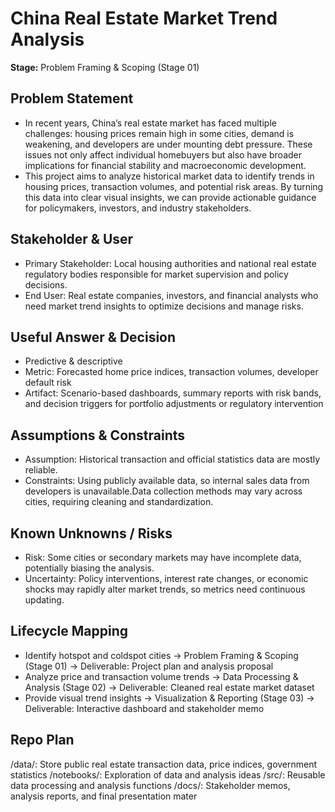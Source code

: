 # China Real Estate Market Trend Analysis
**Stage:** Problem Framing & Scoping (Stage 01)

## Problem Statement
- In recent years, China’s real estate market has faced multiple challenges: housing prices remain high in some cities, demand is weakening, and developers are under mounting debt pressure. These issues not only affect individual homebuyers but also have broader implications for financial stability and macroeconomic development.
- This project aims to analyze historical market data to identify trends in housing prices, transaction volumes, and potential risk areas. By turning this data into clear visual insights, we can provide actionable guidance for policymakers, investors, and industry stakeholders.

## Stakeholder & User
- Primary Stakeholder: Local housing authorities and national real estate regulatory bodies responsible for market supervision and policy decisions.
- End User: Real estate companies, investors, and financial analysts who need market trend insights to optimize decisions and manage risks.

## Useful Answer & Decision
- Predictive & descriptive
- Metric: Forecasted home price indices, transaction volumes, developer default risk
- Artifact: Scenario-based dashboards, summary reports with risk bands, and decision triggers for portfolio adjustments or regulatory intervention

## Assumptions & Constraints
- Assumption: Historical transaction and official statistics data are mostly reliable.
- Constraints: Using publicly available data, so internal sales data from developers is unavailable.Data collection methods may vary across cities, requiring cleaning and standardization.

## Known Unknowns / Risks
- Risk: Some cities or secondary markets may have incomplete data, potentially biasing the analysis.
- Uncertainty: Policy interventions, interest rate changes, or economic shocks may rapidly alter market trends, so metrics need continuous updating.

## Lifecycle Mapping
- Identify hotspot and coldspot cities → Problem Framing & Scoping (Stage 01) → Deliverable: Project plan and analysis proposal
- Analyze price and transaction volume trends → Data Processing & Analysis (Stage 02) → Deliverable: Cleaned real estate market dataset
- Provide visual trend insights → Visualization & Reporting (Stage 03) → Deliverable: Interactive dashboard and stakeholder memo

## Repo Plan
/data/: Store public real estate transaction data, price indices, government statistics
/notebooks/: Exploration of data and analysis ideas
/src/: Reusable data processing and analysis functions
/docs/: Stakeholder memos, analysis reports, and final presentation mater

